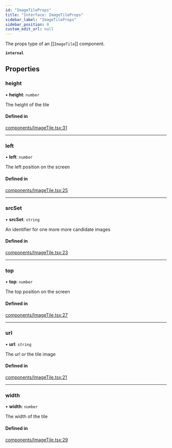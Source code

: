 ```yaml
---
id: "ImageTileProps"
title: "Interface: ImageTileProps"
sidebar_label: "ImageTileProps"
sidebar_position: 0
custom_edit_url: null
---
```


The props type of an [[`ImageTile`]] component.

**`internal`**

## Properties

### height

• **height**: `number`

The height of the tile

#### Defined in

[components/ImageTile.tsx:31](https://github.com/rob-blackbourn/jetblack-map/blob/d1c06ba/src/components/ImageTile.tsx#L31)

___

### left

• **left**: `number`

The left position on the screen

#### Defined in

[components/ImageTile.tsx:25](https://github.com/rob-blackbourn/jetblack-map/blob/d1c06ba/src/components/ImageTile.tsx#L25)

___

### srcSet

• **srcSet**: `string`

An identifier for one more more candidate images

#### Defined in

[components/ImageTile.tsx:23](https://github.com/rob-blackbourn/jetblack-map/blob/d1c06ba/src/components/ImageTile.tsx#L23)

___

### top

• **top**: `number`

The top position on the screen

#### Defined in

[components/ImageTile.tsx:27](https://github.com/rob-blackbourn/jetblack-map/blob/d1c06ba/src/components/ImageTile.tsx#L27)

___

### url

• **url**: `string`

The url or the tile image

#### Defined in

[components/ImageTile.tsx:21](https://github.com/rob-blackbourn/jetblack-map/blob/d1c06ba/src/components/ImageTile.tsx#L21)

___

### width

• **width**: `number`

The width of the tile

#### Defined in

[components/ImageTile.tsx:29](https://github.com/rob-blackbourn/jetblack-map/blob/d1c06ba/src/components/ImageTile.tsx#L29)
